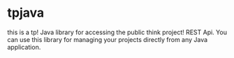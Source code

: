 # tpjava
this is a tp! Java library for accessing the public think project! REST Api.
You can use this library for managing your projects directly from any Java application.



